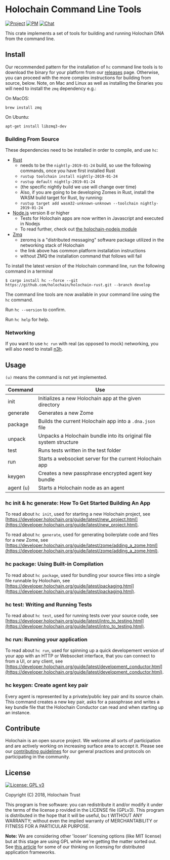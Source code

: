# Holochain Command Line Tools

[![Project](https://img.shields.io/badge/project-holochain-blue.svg?style=flat-square)](http://holochain.org/)
[![PM](https://img.shields.io/badge/pm-waffle-blue.svg?style=flat-square)](https://waffle.io/holochain/org)
[![Chat](https://img.shields.io/badge/chat-chat%2eholochain%2enet-blue.svg?style=flat-square)](https://chat.holochain.net)

This crate implements a set of tools for building and running Holochain DNA from the command line.

## Install

Our recommended pattern for the installation of `hc` command line tools is to download the binary for your platform from our [releases](https://github.com/holochain/holochain-rust/releases) page. Otherwise, you can proceed with the more complex instructions for building from source, below.  Note, on Mac and Linux as well as installing the binaries you will need to install the `zmq` dependency e.g.:

On MacOS:

```
brew install zmq
```

On Ubuntu:

```
apt-get install libzmq3-dev
```

### Building From Source

These dependencies need to be installed in order to compile, and use `hc`:

- [Rust](https://www.rust-lang.org/en-US/install.html)
  - needs to be the `nightly-2019-01-24` build, so use the following commands, once you have first installed Rust
  - `rustup toolchain install nightly-2019-01-24`
  - `rustup default nightly-2019-01-24`
  - (the specific nightly build we use will change over time)
  - Also, if you are going to be developing Zomes in Rust, install the WASM build target for Rust, by running:
  - `rustup target add wasm32-unknown-unknown --toolchain nightly-2019-01-24`
- [Node.js](https://nodejs.org) version 8 or higher
  - Tests for Holochain apps are now written in Javascript and executed in Nodejs
  - To read further, check out [the holochain-nodejs module](https://www.npmjs.com/package/@holochain/holochain-nodejs)
- [Zmq](http://zeromq.org/intro:get-the-software)
  - zeromq is a "distributed messaging" software package utilized in the networking stack of Holochain
  - the link above has common platform installation instructions
  - without ZMQ the installation command that follows will fail


To install the latest version of the Holochain command line, run the following command in a terminal
```shell
$ cargo install hc --force --git https://github.com/holochain/holochain-rust.git --branch develop
```

The command line tools are now available in your command line using the `hc` command.

Run `hc --version` to confirm.

Run `hc help` for help.

### Networking

If you want to use `hc run` with real (as opposed to mock) networking, you will also need to install [n3h](https://github.com/holochain/n3h).

## Usage

`(u)` means the command is not yet implemented.

| Command   | Use                                                                 |
|-----------|---------------------------------------------------------------------|
| init      | Initializes a new Holochain app at the given directory              |
| generate  | Generates a new Zome                                                |
| package   | Builds the current Holochain app into a `.dna.json` file            |
| unpack    | Unpacks a Holochain bundle into its original file system structure  |
| test      | Runs tests written in the test folder                               |
| run       | Starts a websocket server for the current Holochain app             |
| keygen    | Creates a new passphrase encrypted agent key bundle                 |
| agent (u) | Starts a Holochain node as an agent                                 |

### hc init & hc generate: How To Get Started Building An App

To read about `hc init`, used for starting a new Holochain project, see [https://developer.holochain.org/guide/latest/new_project.html](https://developer.holochain.org/guide/latest/new_project.html).

To read about `hc generate`, used for generating boilerplate code and files for a new Zome, see [https://developer.holochain.org/guide/latest/zome/adding_a_zome.html](https://developer.holochain.org/guide/latest/zome/adding_a_zome.html).

### hc package: Using Built-in Compilation

To read about `hc package`, used for bundling your source files into a single file runnable by Holochain, see [https://developer.holochain.org/guide/latest/packaging.html](https://developer.holochain.org/guide/latest/packaging.html).

### hc test: Writing and Running Tests

To read about `hc test`, used for running tests over your source code, see [https://developer.holochain.org/guide/latest/intro_to_testing.html](https://developer.holochain.org/guide/latest/intro_to_testing.html).

### hc run: Running your application

To read about `hc run`, used for spinning up a quick developement version of your app with an HTTP or Websocket interface, that you can connect to from a UI, or any client, see [https://developer.holochain.org/guide/latest/development_conductor.html](https://developer.holochain.org/guide/latest/development_conductor.html).

### hc keygen: Create agent key pair

Every agent is represented by a private/public key pair and its source chain.
This command creates a new key pair, asks for a passphrase and writes a key bundle file that the Holochain Conductor
can read and when starting up an instance.

## Contribute
Holochain is an open source project.  We welcome all sorts of participation and are actively working on increasing surface area to accept it.  Please see our [contributing guidelines](../CONTRIBUTING.md) for our general practices and protocols on participating in the community.

## License
[![License: GPL v3](https://img.shields.io/badge/License-GPL%20v3-blue.svg)](http://www.gnu.org/licenses/gpl-3.0)

Copyright (C) 2018, Holochain Trust

This program is free software: you can redistribute it and/or modify it under the terms of the license p
rovided in the LICENSE file (GPLv3).  This program is distributed in the hope that it will be useful, bu
t WITHOUT ANY WARRANTY; without even the implied warranty of MERCHANTABILITY or FITNESS FOR A PARTICULAR
 PURPOSE.

**Note:** We are considering other 'looser' licensing options (like MIT license) but at this stage are using GPL while we're getting the matter sorted out.  See [this article](https://medium.com/holochain/licensing-needs-for-truly-p2p-software-a3e0fa42be6c) for some of our thinking on licensing for distributed application frameworks.
